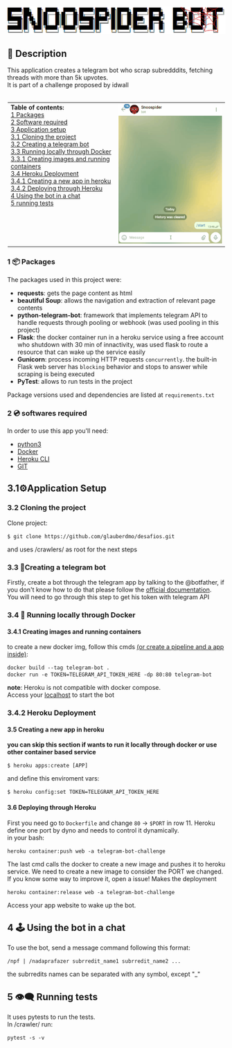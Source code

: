 ![Screenshot](img/snoospider_bot2.png)

## 📝 Description

This application creates a telegram bot who scrap subredddits, fetching threads with more than 5k upvotes.</br>
It is part of a challenge proposed by idwall</br></br>

<center><table class="center" border="0" style="border: 1px solid transparent">
 <tr valign="top"><td>    
    <b>Table of contents:</b></br>
    <a href="#packages">1 Packages</a></br>
    <a href="#Software">2 Software required</a></br>
    <a href="#BuildingApp">3 Application setup</a> </br>
    <a href="#BuildingApp_1">3.1 Cloning the project</a> </br>
    <a href="#BuildingApp_2">3.2 Creating a telegram bot</a></br> 
    <a href="#BuildingApp_3">3.3 Running locally through Docker</a></br>
    <a href="#BuildingApp_3_1">3.3.1 Creating images and running containers</a></br>
    <a href="#BuildingApp_4">3.4 Heroku Deployment</a></br>
    <a href="#BuildingApp_4_1">3.4.1 Creating a new app in heroku</a></br>
    <a href="#BuildingApp_4_2">3.4.2 Deploying through Heroku</a></br> 
    <a href="#Using">4 Using the bot in a chat</a></br> 
    <a href="#tests">5 running tests</a>
    </td>
    <td><img src="img/using_snoospiderbot.gif"></td>
 </tr>
</table></center>

### 1 📦 Packages<a id="Packages"></a>
The packages used in this project were:
- **requests**: gets the page content as html 
- **beautiful Soup**: allows the navigation and extraction of relevant page contents
- **python-telegram-bot**: framework that implements telegram API to handle requests through pooling or webhook (was used pooling in this project)
- **Flask**: the docker container run in a heroku service using a free account who shutdown with 30 min of innactivity, was used flask to route a resource that can wake up the service easily
- **Gunicorn**: process incoming HTTP requests `concurrently`. the built-in Flask web server has `blocking` behavior and stops to answer while scraping is being executed
- **PyTest**: allows to run tests in the project</br>

Package versions used and dependencies are listed at ``requirements.txt`` 


### 2 💿 softwares required<a id="Software"></a>
In order to use this app you'll need:
- [python3](https://www.python.org/downloads/)
- [Docker](https://www.docker.com/)
- [Heroku CLI](https://devcenter.heroku.com/articles/heroku-cli)
- [GIT](https://git-scm.com/book/en/v2/Getting-Started-Installing-Git)

## 3.1⚙️Application Setup<a id="BuildingApp"></a>

### 3.2 Cloning the project<a id="BuildingApp_1"></a>

Clone project:
```
$ git clone https://github.com/glauberdmo/desafios.git
```
and uses /crawlers/ as root for the next steps

### 3.3 📲Creating a telegram bot<a id="BuildingApp_2"></a>
Firstly, create a bot through the telegram app by talking to the @botfather, if you don't know how to do that please follow the [official documentation](https://core.telegram.org/bots#3-how-do-i-create-a-bot).</br>
You will need to go through this step to get his token with telegram API


### 3.4 🐳 Running locally through Docker<a id="BuildingApp_3"></a>

#### 3.4.1 Creating images and running containers<a id="BuildingApp_3_1"></a>
to create a new docker img, follow this cmds [(or create a pipeline and a app inside)](https://devcenter.heroku.com/articles/heroku-cli-commands#heroku-pipelines-add-pipeline):
```
docker build --tag telegram-bot .
docker run -e TOKEN=TELEGRAM_API_TOKEN_HERE -dp 80:80 telegram-bot
```
<b>note</b>: Heroku is not compatible with docker compose.</br>
Access your [localhost](https://localhost:80) to start the bot


### 3.4.2 Heroku Deployment<a id="BuildingApp_4"></a>
#### 3.5 Creating a new app in heroku<a id="BuildingApp_4_1"></a>
**you can skip this section if wants to run it locally through docker or use other container based service**
```
$ heroku apps:create [APP]
```
and define this enviroment vars:

```
$ heroku config:set TOKEN=TELEGRAM_API_TOKEN_HERE
```

#### 3.6 Deploying through Heroku<a id="BuildingApp_4_2"></a>
First you need go to ``Dockerfile`` and change ``80`` -> ``$PORT`` in row 11. Heroku define one port by dyno and needs to control it dynamically.</br>
in your bash:

```
heroku container:push web -a telegram-bot-challenge
```
The last cmd calls the docker to create a new image and pushes it to heroku service. We need to create a new image to consider the PORT we changed. If you know some way to improve it, open a issue!
Makes the deployment
```
heroku container:release web -a telegram-bot-challenge
```
Access your app website to wake up the bot.

## 4 🕹 Using the bot in a chat<a id="Using"></a>
To use the bot, send a message command following this format: 
```
/npf | /nadaprafazer subrredit_name1 subrredit_name2 ...
```
the subrredits names can be separated with any symbol, except "_"</br>

## 5 👁‍🗨 Running tests<a id="tests"></a>
It uses pytests to run the tests.</br>
In /crawler/ run:
```
pytest -s -v
```


